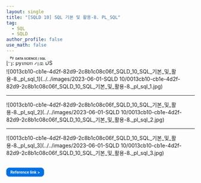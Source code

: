 ```yaml
---
layout: single
title: "[SQLD 10] SQL 기본 및 활용-8. PL_SQL"
tag:
  - SQL
  - SQLD
author_profile: false
use_math: false
---
```


[^]: python 기초 DS

<h3 style="font-size: 8px; margin-top: -45px; font-color: #434343;">
  <a href="https://potettang.github.io/Data%20Science/" style="text-decoration: none; color: #3c3c3c; background-color: #f8f9fa; border-radius: 20px; padding: 5px 10px; display: inline-block;">
    <img src="../images/ImgFile/bf.png" style="height: 12.33px; width: auto; margin-top: -4px; vertical-align: middle;" alt="Python 이미지">
    DATA SCIENCE / SQL
  </a>
</h3>


  

![0013cb10-cb1e-4d2f-82d9-2c8b1c08c06f_SQLD_10_SQL_기본_및_활용-8._pl_sql_1](../../images/2023-06-01-SQLD 10/0013cb10-cb1e-4d2f-82d9-2c8b1c08c06f_SQLD_10_SQL_기본_및_활용-8._pl_sql_1.jpg)

------



![0013cb10-cb1e-4d2f-82d9-2c8b1c08c06f_SQLD_10_SQL_기본_및_활용-8._pl_sql_2](../../images/2023-06-01-SQLD 10/0013cb10-cb1e-4d2f-82d9-2c8b1c08c06f_SQLD_10_SQL_기본_및_활용-8._pl_sql_2.jpg)

------



![0013cb10-cb1e-4d2f-82d9-2c8b1c08c06f_SQLD_10_SQL_기본_및_활용-8._pl_sql_3](../../images/2023-06-01-SQLD 10/0013cb10-cb1e-4d2f-82d9-2c8b1c08c06f_SQLD_10_SQL_기본_및_활용-8._pl_sql_3.jpg)






<h3 style="font-size: 10px; margin-top: 50px; margin-top: 30px;">
  <a href="https://youtube.com/playlist?list=PLg_wJlcMiuKtGdlIaAZ0rOPPQuTDENnEQ" style="text-decoration: none; color:#ffffff; background-color: #0071e3; border-radius: 8px; padding: 5px 10px; display: inline-block; border: 1px solid #0071e3;">
    Reference link >
  </a>
</h3>




